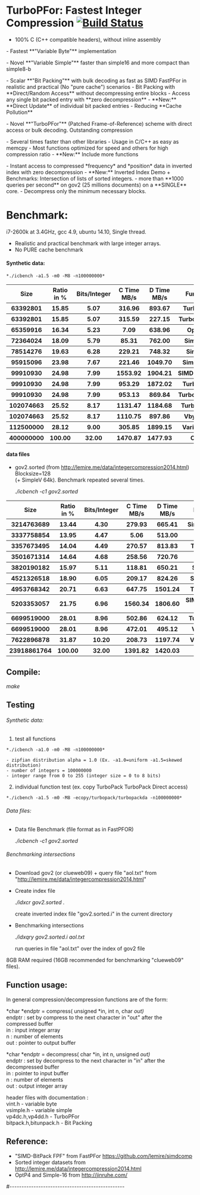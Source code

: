 TurboPFor: Fastest Integer Compression [![Build Status](https://travis-ci.org/powturbo/TurboPFor.svg?branch=master)](https://travis-ci.org/powturbo/TurboPFor)
======================================

- 100% C (C++ compatible headers), without inline assembly
<p>
- Fastest **"Variable Byte"** implementation
<p>
- Novel **"Variable Simple"** faster than simple16 and more compact than simple8-b
<p>
- Scalar **"Bit Packing"** with bulk decoding as fast as SIMD FastPFor in realistic and practical (No "pure cache") scenarios
- Bit Packing with **Direct/Random Access** without decompressing entire blocks
- Access any single bit packed entry with **zero decompression**
- **New:** **Direct Update** of individual bit packed entries
- Reducing **Cache Pollution**
<p>
- Novel **"TurboPFor"** (Patched Frame-of-Reference) scheme with direct access or bulk decoding.
  Outstanding compression
<p>
- Several times faster than other libraries
- Usage in C/C++ as easy as memcpy
- Most functions optimized for speed and others for high compression ratio
- **New:** Include more functions
<p>
- Instant access to compressed *frequency* and *position* data in inverted index with zero decompression
- **New:** Inverted Index Demo + Benchmarks: Intersection of lists of sorted integers.
- more than **1000 queries per second** on gov2 (25 millions documents) on a **SINGLE** core.
- Decompress only the minimum necessary blocks.

# Benchmark:
i7-2600k at 3.4GHz, gcc 4.9, ubuntu 14.10, Single thread.
- Realistic and practical benchmark with large integer arrays.
- No PURE cache benchmark

#### Synthetic data: 
    *./icbench -a1.5 -m0 -M8 -n100000000*

<table>
<tr><th>Size</th><th>Ratio in %</th><th>Bits/Integer</th><th>C Time MB/s</th><th>D Time MB/s</th><th>Function</th></tr>
<tr><th> 63392801</th><th>15.85</th><th> 5.07</th><th>  316.96</th><th>  893.67</th><th>TurboPFor</th></tr>
<tr><th> 63392801</th><th>15.85</th><th> 5.07</th><th>  315.59</th><th>  227.15</th><th>TurboPForDA</th></tr>
<tr><th> 65359916</th><th>16.34</th><th> 5.23</th><th>    7.09</th><th>  638.96</th><th>OptPFD</th></tr>
<tr><th> 72364024</th><th>18.09</th><th> 5.79</th><th>   85.31</th><th>  762.00</th><th>Simple16</th></tr>
<tr><th> 78514276</th><th>19.63</th><th> 6.28</th><th>  229.21</th><th>  748.32</th><th>SimpleV</th></tr>
<tr><th> 95915096</th><th>23.98</th><th> 7.67</th><th>  221.46</th><th> 1049.70</th><th>Simple-8b</th></tr>
<tr><th> 99910930</th><th>24.98</th><th> 7.99</th><th> 1553.92</th><th> 1904.21</th><th>SIMDPackFPF</th></tr>
<tr><th> 99910930</th><th>24.98</th><th> 7.99</th><th>  953.29</th><th> 1872.02</th><th>TurboPack</th></tr>
<tr><th> 99910930</th><th>24.98</th><th> 7.99</th><th>  953.13</th><th>  869.84</th><th>TurboPackDA</th></tr>
<tr><th>102074663</th><th>25.52</th><th> 8.17</th><th> 1131.47</th><th> 1184.68</th><th>TurboVbyte</th></tr>
<tr><th>102074663</th><th>25.52</th><th> 8.17</th><th> 1110.75</th><th>  897.86</th><th>VbyteFPF</th></tr>
<tr><th>112500000</th><th>28.12</th><th> 9.00</th><th>  305.85</th><th> 1899.15</th><th>VarintG8IU</th></tr>
<tr><th>400000000</th><th>100.00</th><th>32.00</th><th> 1470.87</th><th> 1477.93</th><th>Copy</th></tr>
</table>

#### data files
 - gov2.sorted (from http://lemire.me/data/integercompression2014.html) Blocksize=128<br />
    (+ SimpleV 64k). Benchmark repeated several times.

   *./icbench -c1 gov2.sorted*
   
<table>
<tr><th>Size</th><th>Ratio in %</th><th>Bits/Integer</th><th>C Time MB/s</th><th>D Time MB/s</th><th>Function</th></tr>
<tr><th> 3214763689</th><th>13.44</th><th>4.30</th><th>279.93</th><th> 665.41</th><th>SimpleV 64k</th></tr>
<tr><th> 3337758854</th><th>13.95</th><th>4.47</th><th>5.06</th><th> 513.00</th><th>OptPFD</th></tr>
<tr><th> 3357673495</th><th>14.04</th><th>4.49</th><th>270.57</th><th> 813.83</th><th>TurboPFor</th></tr>
<tr><th> 3501671314</th><th>14.64</th><th>4.68</th><th>258.56</th><th> 720.76</th><th>SimpleV</th></tr>
<tr><th> 3820190182</th><th>15.97</th><th>5.11</th><th>118.81</th><th> 650.21</th><th>Simple16</th></tr>
<tr><th> 4521326518</th><th>18.90</th><th>6.05</th><th>209.17</th><th> 824.26</th><th>Simple-8b</th></tr>
<tr><th> 4953768342</th><th>20.71</th><th>6.63</th><th>647.75</th><th>1501.24</th><th>TurboPack</th></tr>
<tr><th> 5203353057</th><th>21.75</th><th>6.96</th><th>1560.34</th><th>1806.60</th><th>SIMDPackFPF D1</th></tr>
<tr><th> 6699519000</th><th>28.01</th><th>8.96</th><th>502.86</th><th> 624.12</th><th>TurboVbyte</th></tr>
<tr><th> 6699519000</th><th>28.01</th><th>8.96</th><th>472.01</th><th> 495.12</th><th>VbyteFPF</th></tr>
<tr><th> 7622896878</th><th>31.87</th><th>10.20</th><th>208.73</th><th>1197.74</th><th>VarintG8IU</th></tr>
<tr><th>23918861764</th><th>100.00</th><th>32.00</th><th>1391.82</th><th>1420.03</th><th>Copy</th></tr>
</table>

## Compile:
  *make*

## Testing
###### Synthetic data: 
  1. test all functions<br />

    *./icbench -a1.0 -m0 -M8 -n100000000*

    - zipfian distribution alpha = 1.0 (Ex. -a1.0=uniform -a1.5=skewed distribution)
    - number of integers = 100000000
    - integer range from 0 to 255 (integer size = 0 to 8 bits)
  
  2. individual function test (ex. copy TurboPack TurboPack Direct access)<br />

    *./icbench -a1.5 -m0 -M8 -ecopy/turbopack/turbopackda -n100000000*

###### Data files: 
  - Data file Benchmark (file format as in FastPFOR)

    *./icbench -c1 gov2.sorted*

###### Benchmarking intersections
  - Download gov2 (or clueweb09) + query file "aol.txt" 
    from "http://lemire.me/data/integercompression2014.html"

  - Create index file

    *./idxcr gov2.sorted .*

    create inverted index file "gov2.sorted.i" in the current directory

  - Benchmarking intersections

    *./idxqry gov2.sorted.i aol.txt*

    run queries in file "aol.txt" over the index of gov2 file

   8GB RAM required (16GB recommended for benchmarking "clueweb09" files).


## Function usage:
In general compression/decompression functions are of the form:

   *char *endptr = compress( unsigned *in, int n, char *out)*<br />
   endptr : set by compress to the next character in "out" after the compressed buffer<br />
   in     : input integer array<br />
   n      : number of elements<br />
   out    : pointer to output buffer<br />
   
   *char *endptr = decompress( char *in, int n, unsigned *out)*<br />
   endptr : set by decompress to the next character in "in" after the decompressed buffer<br />
   in     : pointer to input buffer<br />
   n      : number of elements<br />
   out    : output integer array<br />

header files with documentation :<br />
  vint.h     - variable byte<br />
  vsimple.h  - variable simple<br />
  vp4dc.h,vp4dd.h - TurboPFor<br />
  bitpack.h,bitunpack.h - Bit Packing<br />
  

## Reference:
 - "SIMD-BitPack FPF" from FastPFor https://github.com/lemire/simdcomp
 - Sorted integer datasets from http://lemire.me/data/integercompression2014.html
 - OptP4 and Simple-16 from http://jinruhe.com/ 

#------------------------------------------------
